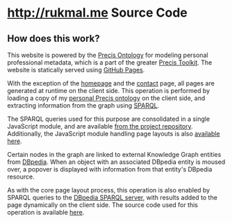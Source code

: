# http://rukmal.me Source Code

## How does this work?
This website is powered by the <a href="https://precis.rukmal.me/ontology">Precis Ontology</a> for modeling personal professional metadata, which is a part of the greater <a href="https://precis.rukmal.me">Precis Toolkit</a>. The website is statically served using <a href="https://pages.github.com/">GitHub Pages</a>.

With the exception of the <a href="https://rukmal.me/">homepage</a> and the <a href="https://rukmal.me/contact">contact</a> page, all pages are generated at runtime on the client side. This operation is performed by loading a copy of my <a href="https://github.com/rukmal/Resume/blob/gh-pages/personal_data.rdf">personal Precis ontology</a> on the client side, and extracting information from the graph using <a href="https://www.w3.org/TR/sparql11-overview/"><span rel="popover" data-dbpedia="http://dbpedia.org/resource/SPARQL">SPARQL</span></a>.

The <span rel="popover" data-dbpedia="http://dbpedia.org/resource/SPARQL">SPARQL</span> queries used for this purpose are consolidated in a single <span rel="popover" data-dbpedia="http://dbpedia.org/resource/JavaScript">JavaScript</span> module, and are available <a href="https://github.com/rukmal/rukmal.me/blob/gh-pages/dist/js/graph_manager.js">from the project repository</a>. Additionally, the <span rel="popover" data-dbpedia="http://dbpedia.org/resource/JavaScript">JavaScript</span> module handling page layouts is also <a href="https://github.com/rukmal/rukmal.me/blob/gh-pages/dist/js/layouts.js">available here</a>.

Certain nodes in the graph are linked to external <span rel="popover" data-dbpedia="http://dbpedia.org/resource/Ontology_(information_science)">Knowledge Graph</span> entities from <a href="https://wiki.dbpedia.org/"><span rel="popover" data-dbpedia="http://dbpedia.org/resource/DBpedia">DBpedia</span></a>. When an object with an associated <span rel="popover" data-dbpedia="http://dbpedia.org/resource/DBpedia">DBpedia</span> entity is moused over, a popover is displayed with information from that entity's <span rel="popover" data-dbpedia="http://dbpedia.org/resource/DBpedia">DBpedia</span> resource.

As with the core page layout process, this operation is also enabled by <span rel="popover" data-dbpedia="http://dbpedia.org/resource/SPARQL">SPARQL</span> queries to the <a href="https://wiki.dbpedia.org/OnlineAccess">DBpedia SPARQL server</a>, with results added to the page dynamically on the client side. The source code used for this operation is available <a href="https://github.com/rukmal/rukmal.me/blob/gh-pages/dist/js/global_handlers.js">here</a>.
